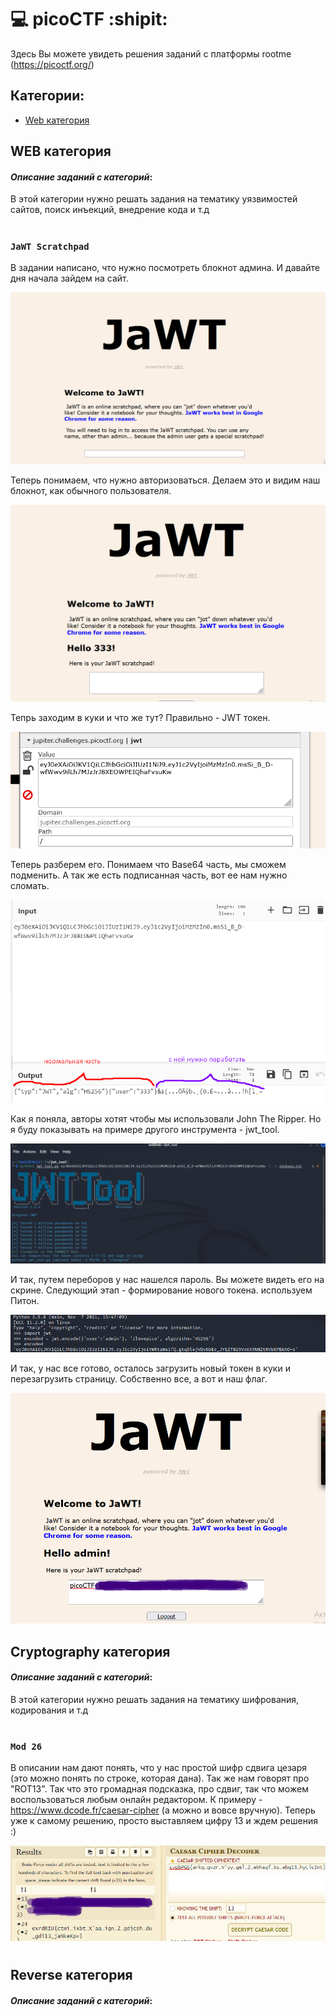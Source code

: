 # :computer: picoCTF :shipit:
Здесь Вы можете увидеть решения заданий с платформы rootme (https://picoctf.org/)
## Категории:
- [Web категория](#WEBкатегория)

## WEB категория
#### ___Описание заданий с категорий___:
В этой категории нужно решать задания на тематику уязвимостей сайтов, поиск инъекций, внедрение кода и т.д
# 
# 
### `JaWT Scratchpad`
В задании написано, что нужно посмотреть блокнот админа. И давайте дня начала зайдем на сайт.

![код страницы](https://github.com/YanaGerasimenko/ctf-writeups/blob/main/picoCTF/pics/jwt_1.png)

Теперь понимаем, что нужно авторизоваться. Делаем это и видим наш блокнот, как обычного пользователя.

![код страницы](https://github.com/YanaGerasimenko/ctf-writeups/blob/main/picoCTF/pics/jwt_2.png)

Тепрь заходим в куки и что же тут? Правильно - JWT токен.

![код страницы](https://github.com/YanaGerasimenko/ctf-writeups/blob/main/picoCTF/pics/jwt_3.png)

Теперь разберем его. Понимаем что Base64 часть, мы сможем подменить. А так же есть подписанная часть, вот ее нам нужно сломать.

![код страницы](https://github.com/YanaGerasimenko/ctf-writeups/blob/main/picoCTF/pics/jwt_4.png)

Как я поняла, авторы хотят чтобы мы использовали John The Ripper. Но я буду показывать на примере другого инструмента - jwt_tool.

![код страницы](https://github.com/YanaGerasimenko/ctf-writeups/blob/main/picoCTF/pics/jwt_5.png)

И так, путем переборов у нас нашелся пароль. Вы можете видеть его на скрине. Следующий этап - формирование нового токена. используем Питон.

![код страницы](https://github.com/YanaGerasimenko/ctf-writeups/blob/main/picoCTF/pics/jwt_6.png)

И так, у нас все готово, осталось загрузить новый токен в куки и перезагрузить страницу. Собственно все, а вот и наш флаг.

![код страницы](https://github.com/YanaGerasimenko/ctf-writeups/blob/main/picoCTF/pics/jwt_7.png)




## Cryptography категория
#### ___Описание заданий с категорий___:
В этой категории нужно решать задания на тематику шифрования, кодирования и т.д
# 
# 
### `Mod 26`
В описании нам дают понять, что у нас простой шифр сдвига цезаря (это можно понять по строке, которая дана). Так же нам говорят про "ROT13". Так что это громадная подсказка, про сдвиг, так что можем воспользоваться любым онлайн редактором. К примеру - https://www.dcode.fr/caesar-cipher (а можно и вовсе вручную). Теперь уже к самому решению, просто выставляем цифру 13 и ждем решения :)

![код страницы](https://github.com/YanaGerasimenko/ctf-writeups/blob/main/picoCTF/pics/ceaser_1.png)
# 
# 
# 
# 
## Reverse категория
#### ___Описание заданий с категорий___:

# 
# 
